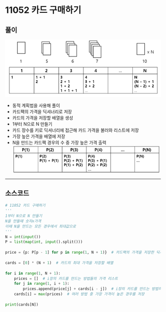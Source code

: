 # 11052 카드 구매하기

## 풀이

![카드구매](./image/11052.png)

- 동적 계획법을 사용해 풀이
- 카드팩의 가격을 딕셔너리로 저장
- 카드의 가격을 저장할 배열을 생성
- 1부터 N으로 N 만들기
- 카드 장수를 키로 딕셔너리에 접근해 카드 가격을 불러와 리스트에 저장
- 가장 높은 가격을 배열에 저장
- N을 만드는 카드팩 경우의 수 중 가장 높은 가격 출력  
![카드구매](./image/11052_2.png)

---

## 소스코드

```python
# 11052 카드 구매하기
'''
1부터 N으로 N 만들기
N을 만들때 숫자x가격
이때 N을 만드는 모든 경우에서 최대값으로
'''
N = int(input())
P = list(map(int, input().split()))

price = {p: P[p - 1] for p in range(1, N + 1)}  # 카드팩의 가격을 저장한 딕셔너리

cards = [0] * (N + 1)  # 카드의 최대 가격을 저장할 배열

for i in range(1, N + 1):
    prices = []  # i장의 카드를 만드는 방법들의 가격 리스트
    for j in range(1, i + 1):
        prices.append(price[j] + cards[i - j])  # i장의 카드를 만드는 방법의 카드 가격 추가
    cards[i] = max(prices)  # 여러 방법 중 가장 가격이 높은 경우를 저장
    
print(cards[N])
```